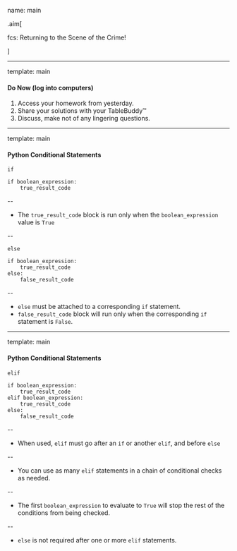 name: main

.aim[<div>
  fcs: Returning to the Scene of the Crime!
  </div>]

---
template: main

#### Do Now (log into computers)
1. Access your homework from yesterday.
2. Share your solutions with your TableBuddy™
3. Discuss, make not of any lingering questions.

---
template: main

#### Python Conditional Statements
`if`
  ```
  if boolean_expression:
      true_result_code
  ```
--
- The `true_result_code` block is run only when the `boolean_expression` value is `True`

--

`else`
  ```
  if boolean_expression:
      true_result_code
  else:
      false_result_code
  ```

--
- `else` must be attached to a corresponding `if` statement.
- `false_result_code` block will run only when the corresponding `if` statement is `False`.


---
template: main

#### Python Conditional Statements
`elif`
  ```
  if boolean_expression:
      true_result_code
  elif boolean_expression:
      true_result_code
  else:
      false_result_code
  ```
--
- When used, `elif` must go after an `if` or another `elif`, and before `else`

--
- You can use as many `elif` statements in a chain of conditional checks as needed.

--
- The first `boolean_expression` to evaluate to `True` will stop the rest of the conditions from being checked.

--
- `else` is not required after one or more `elif` statements.
